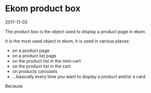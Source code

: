 Ekom product box 
=================
2017-11-03


The product box is the object used to display a product page in ekom.


It is the most used object in ekom, it is used in various places:

- on a product page
- on a product list page
- on the product list in the mini-cart
- on the product list in the cart
- on products carousels
- ...basically every time you want to display a product and/or a card




Because